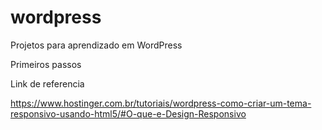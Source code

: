 # wordpress

Projetos para aprendizado em WordPress

Primeiros passos

Link de referencia

https://www.hostinger.com.br/tutoriais/wordpress-como-criar-um-tema-responsivo-usando-html5/#O-que-e-Design-Responsivo